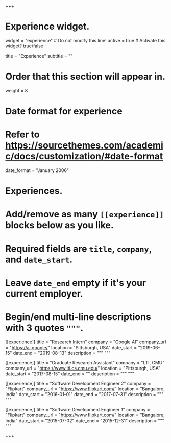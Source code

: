 +++
# Experience widget.
widget = "experience"  # Do not modify this line!
active = true  # Activate this widget? true/false

title = "Experience"
subtitle = ""

# Order that this section will appear in.
weight = 8

# Date format for experience
#   Refer to https://sourcethemes.com/academic/docs/customization/#date-format
date_format = "January 2006"

# Experiences.
#   Add/remove as many `[[experience]]` blocks below as you like.
#   Required fields are `title`, `company`, and `date_start`.
#   Leave `date_end` empty if it's your current employer.
#   Begin/end multi-line descriptions with 3 quotes `"""`.
[[experience]]
  title = "Research Intern"
  company = "Google AI"
  company_url = "https://ai.google/"
  location = "Pittsburgh, USA"
  date_start = "2019-06-15"
  date_end = "2019-08-13"
  description = """ """

[[experience]]
  title = "Graduate Research Assistant"
  company = "LTI, CMU"
  company_url = "https://www.lti.cs.cmu.edu/"
  location = "Pittsburgh, USA"
  date_start = "2017-08-15"
  date_end = ""
  description = """ """

[[experience]]
  title = "Software Development Engineer 2"
  company = "Flipkart"
  company_url = "https://www.flipkart.com/"
  location = "Bangalore, India"
  date_start = "2016-01-01"
  date_end = "2017-07-31"
  description = """
  """

[[experience]]
  title = "Software Development Engineer 1"
  company = "Flipkart"
  company_url = "https://www.flipkart.com/"
  location = "Bangalore, India"
  date_start = "2015-07-02"
  date_end = "2015-12-31"
  description = """
  """

+++

